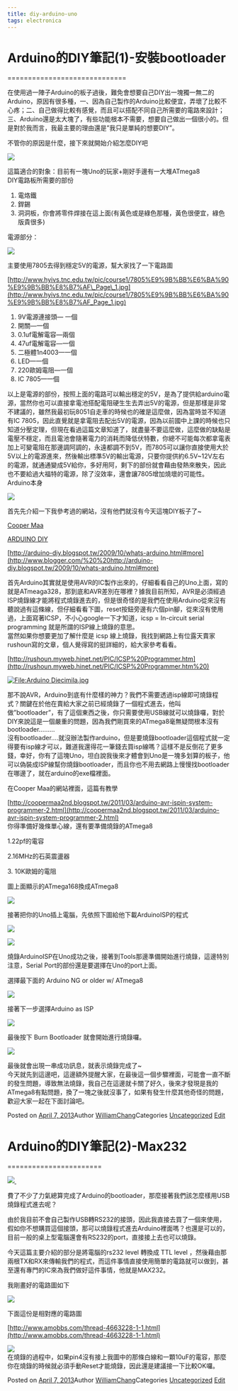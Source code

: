 ```yaml
---
title: diy-arduino-uno
tags: electronica
---
```


# Arduino的DIY筆記(1)-安裝bootloader
=============================

在使用過一陣子Arduino的板子過後，難免會想要自己DIY出一塊獨一無二的Arduino，原因有很多種，一、因為自己製作的Arduino比較便宜，弄壞了比較不心疼；二、自己做得比較有感覺，而且可以搭配不同自己所需要的電路來設計；三、Arduino還是太大塊了，有些功能根本不需要，想要自己做出一個很小的。但是對於我而言，我最主要的理由還是”我只是單純的想要DIY”。

不管你的原因是什麼，接下來就開始介紹怎麼DIY吧

[![](http://2.bp.blogspot.com/-Bq6g2PSpZgI/UB_cT4xO4sI/AAAAAAAAAJU/kZ1BjjoDGzM/s400/DSCN8906.JPG)](http://2.bp.blogspot.com/-Bq6g2PSpZgI/UB_cT4xO4sI/AAAAAAAAAJU/kZ1BjjoDGzM/s1600/DSCN8906.JPG)

這篇適合的對象：目前有一塊Uno的玩家+剛好手邊有一大堆ATmega8  
DIY電路板所需要的部份

1.  電烙鐵
2.  銲錫
3.  洞洞板，你會將零件焊接在這上面(有黃色或是綠色那種，黃色很便宜，綠色版貴很多)

電源部分：

[![](http://4.bp.blogspot.com/-mbhUEt9lgKc/UB_nENECtkI/AAAAAAAAAKM/MLl2LgVxL1w/s400/power.jpg)](http://4.bp.blogspot.com/-mbhUEt9lgKc/UB_nENECtkI/AAAAAAAAAKM/MLl2LgVxL1w/s1600/power.jpg)

主要使用7805去得到穩定5V的電源，幫大家找了一下電路圖

[http://www.hyivs.tnc.edu.tw/pic/course1/7805%E9%9B%BB%E6%BA%90%E9%9B%BB%E8%B7%AF\_Page\_1.jpg](http://www.hyivs.tnc.edu.tw/pic/course1/7805%E9%9B%BB%E6%BA%90%E9%9B%BB%E8%B7%AF_Page_1.jpg)

1.  9V電源連接頭— 一個
2.  開關—一個
3.  0.1uf電解電容—兩個
4.  47uf電解電容—一個
5.  二極體1n4003—一個
6.  LED—一個
7.  220歐姆電阻—一個
8.  IC 7805—一個

以上是電源的部份，按照上面的電路可以輸出穩定的5V，是為了提供給arduino電源，當然你也可以直接拿電池搭配電阻硬生生去弄出5V的電源，但是那樣是非常不建議的，雖然我最初玩8051自走車的時候也的確是這麼做，因為當時並不知道有IC 7805，因此直覺就是拿電阻去配出5V的電源，因為以前國中上課的時候也只知道分壓定理，但現在看過這篇文章知道了，就盡量不要這麼做，這麼做的缺點是電壓不穩定，而且電池會隨著電力的消耗而降低伏特數，你總不可能每次都拿電表加上可變電阻在那邊調阿調的，永遠都調不到5V，而7805可以讓你直接使用大於5V以上的電源進來，然後輸出標準5V的輸出電源，只要你提供約6.5V~12V左右的電源，就通通變成5V給你，多好用阿，剩下的部份就會藉由發熱來散失，因此也不要給過大福特的電源，除了沒效率，還會讓7805增加燒壞的可能性。  
Arduino本身

[![](http://3.bp.blogspot.com/-HJKsns3zqms/UB_nAw7ubkI/AAAAAAAAAJ8/00xdGb437RU/s400/arduino.jpg)](http://3.bp.blogspot.com/-HJKsns3zqms/UB_nAw7ubkI/AAAAAAAAAJ8/00xdGb437RU/s1600/arduino.jpg)

首先先介紹一下我參考過的網站，沒有他們就沒有今天這塊DIY板子了~

[Cooper Maa](http://coopermaa2nd.blogspot.tw/)

[ARDUINO DIY](http://arduino-diy.blogspot.tw/)

[http://arduino-diy.blogspot.tw/2009/10/whats-arduino.html#more](http://www.blogger.com/%20%20http://arduino-diy.blogspot.tw/2009/10/whats-arduino.html#more)

首先Arduino其實就是使用AVR的IC製作出來的，仔細看看自己的Uno上面，寫的就是ATmeaga328，那到底和AVR差別在哪裡？據我目前所知，AVR是必須經過ISP燒錄線才能將程式燒錄進去的，但是很奇怪的是我們在使用Arduino從來沒有聽說過有這條線，但仔細看看下圖，reset按鈕旁邊有六個pin腳，從來沒有使用過，上面寫著ICSP，不小心google一下才知道，icsp = In-circuit serial programming 就是所謂的ISP線上燒錄的意思。  
當然如果你想要更加了解什麼是 icsp 線上燒錄，我找到網路上有位露天賣家rushoun寫的文章，個人覺得寫的挺詳細的，給大家參考看看。

[http://rushoun.myweb.hinet.net/PIC/ICSP%20Programmer.htm](http://rushoun.myweb.hinet.net/PIC/ICSP%20Programmer.htm%20)

[![File:Arduino Diecimila.jpg](http://upload.wikimedia.org/wikipedia/commons/thumb/1/17/Arduino_Diecimila.jpg/800px-Arduino_Diecimila.jpg)](http://upload.wikimedia.org/wikipedia/commons/1/17/Arduino_Diecimila.jpg)

那不說AVR，Arduino到底有什麼樣的神力？我們不需要透過isp線即可燒錄程式？關鍵在於他在賣給大家之前已經燒錄了一個程式進去，他叫做”bootloader”，有了這個東西之後，你只需要使用USB線就可以燒錄囉，對於DIY來說這是一個嚴重的問題，因為我們剛買來的ATmega8毫無疑問根本沒有bootloader………  
沒有bootloader….就沒辦法製作arduino，但是要燒錄bootloader這個程式就一定得要有isp線才可以，難道我還得花一筆錢去買isp線嗎？這樣不是反倒花了更多錢，幸好，你有了這塊Uno，坦白說我後來才體會到Uno是一塊多划算的板子，他可以偽裝成ISP線幫你燒錄bootloader，而且你也不用去網路上慢慢找bootloader在哪邊了，就在arduino的exe檔裡面。

在Cooper Maa的網站裡面，這篇有教學

[http://coopermaa2nd.blogspot.tw/2011/03/arduino-avr-ispin-system-programmer-2.html](http://coopermaa2nd.blogspot.tw/2011/03/arduino-avr-ispin-system-programmer-2.html)  
你得準備好幾條單心線，還有要準備燒錄的ATmega8

1.22pf的電容

2.16MHz的石英震盪器

3\. 10K歐姆的電阻

圖上面顯示的ATmega168換成ATmega8

[![](http://3.bp.blogspot.com/-mg9iaJnLF8c/UF3f8yHAvII/AAAAAAAAAQo/J-cs6bnjoEs/s640/2012-09-22_234654.jpg)](http://3.bp.blogspot.com/-mg9iaJnLF8c/UF3f8yHAvII/AAAAAAAAAQo/J-cs6bnjoEs/s1600/2012-09-22_234654.jpg)

接著把你的Uno插上電腦，先依照下圖給他下載ArduinoISP的程式

[![](http://1.bp.blogspot.com/-AIiXcpHV1t4/UB_uQb95toI/AAAAAAAAAKg/d3CXBfrAC-M/s1600/1.jpg)](http://1.bp.blogspot.com/-AIiXcpHV1t4/UB_uQb95toI/AAAAAAAAAKg/d3CXBfrAC-M/s1600/1.jpg)

[![](http://2.bp.blogspot.com/-R-XeRmvTaUg/UB_uQ6Zhb8I/AAAAAAAAAKo/NoW2uay0z8A/s1600/2.jpg)](http://2.bp.blogspot.com/-R-XeRmvTaUg/UB_uQ6Zhb8I/AAAAAAAAAKo/NoW2uay0z8A/s1600/2.jpg)

燒錄ArduinoISP在Uno成功之後，接著到Tools那邊準備開始進行燒錄，這邊特別注意，Serial Port的部份還是要選擇在Uno的port上面。

選擇最下面的 Arduino NG or older w/ ATmega8

[![](http://1.bp.blogspot.com/-AHuyINcF8BE/UB_vTEij8uI/AAAAAAAAAKw/UHoj-JGIEKU/s1600/3.jpg)](http://1.bp.blogspot.com/-AHuyINcF8BE/UB_vTEij8uI/AAAAAAAAAKw/UHoj-JGIEKU/s1600/3.jpg)

接著下一步選擇Arduino as ISP

[![](http://3.bp.blogspot.com/-YNnJVjpaieE/UB_vTbDzfQI/AAAAAAAAAK4/R8x5-thhdSQ/s1600/4.jpg)](http://3.bp.blogspot.com/-YNnJVjpaieE/UB_vTbDzfQI/AAAAAAAAAK4/R8x5-thhdSQ/s1600/4.jpg)

最後按下 Burn Bootloader 就會開始進行燒錄囉。

[![](http://4.bp.blogspot.com/-NZgYoX-zoXM/UB_vT2K2J8I/AAAAAAAAALA/0IUDCyO7DOI/s1600/5.jpg)](http://4.bp.blogspot.com/-NZgYoX-zoXM/UB_vT2K2J8I/AAAAAAAAALA/0IUDCyO7DOI/s1600/5.jpg)

最後就會出現一串成功訊息，就表示燒錄完成了~  
今天就先到這邊吧，這邊額外提醒大家，在最後這一個步驟裡面，可能會一直不斷的發生問題，導致無法燒錄，我自己在這邊就卡關了好久，後來才發現是我的ATmega8有點問題，換了一塊之後就沒事了，如果有發生什麼其他奇怪的問題，歡迎大家一起在下面討論吧。

Posted on [April 7, 2013](http://192.168.1.233/2013/04/07/arduino%e7%9a%84diy%e7%ad%86%e8%a8%981-%e5%ae%89%e8%a3%9dbootloader/)Author [WilliamChang](http://192.168.1.233/author/williamchang/)Categories [Uncategorized](http://192.168.1.233/category/uncategorized/) [Edit](http://192.168.1.233/wp-admin/post.php?post=185&action=edit)

# Arduino的DIY筆記(2)-Max232
=======================

[![](http://3.bp.blogspot.com/-vtrionslCuk/UB_nCNuQVXI/AAAAAAAAAKE/DyK1M222tbE/s400/max232.JPG) ](http://3.bp.blogspot.com/-vtrionslCuk/UB_nCNuQVXI/AAAAAAAAAKE/DyK1M222tbE/s1600/max232.JPG)

費了不少了力氣總算完成了Arduino的bootloader，那麼接著我們該怎麼樣用USB燒錄程式進去呢？

由於我目前不會自己製作USB轉RS232的接頭，因此我直接去買了一個來使用，假如你不想購買這個接頭，那可以燒錄程式進去Arduino裡面嗎？也還是可以的，目前一般的桌上型電腦還會有RS232的port，直接接上去也可以燒錄。

今天這篇主要介紹的部分是將電腦的rs232 level 轉換成 TTL level ，然後藉由那兩根TX和RX來傳輸我們的程式，而這件事情直接使用簡單的電路就可以做到，甚至還有專門的IC來為我們做好這件事情，他就是MAX232。

我剛畫好的電路圖如下

[![](http://4.bp.blogspot.com/-eQkbxQHCYug/UN64PGHjplI/AAAAAAAAAVQ/Ckje5I8eAAE/s640/rs232.jpg)](http://4.bp.blogspot.com/-eQkbxQHCYug/UN64PGHjplI/AAAAAAAAAVQ/Ckje5I8eAAE/s1600/rs232.jpg)

下面這份是相對應的電路圖

[http://www.amobbs.com/thread-4663228-1-1.html](http://www.amobbs.com/thread-4663228-1-1.html)

![](http://cache.ourdev.cn/bbs_upload782111/files_38/ourdev_629325YVMK5B.jpg)  
在燒錄的過程中，如果pin4沒有接上我圖中的那條白線和一顆10uF的電容，那麼你在燒錄的時候就必須手動Reset才能燒錄，因此還是建議接一下比較OK囉。

Posted on [April 7, 2013](http://192.168.1.233/2013/04/07/arduino%e7%9a%84diy%e7%ad%86%e8%a8%982-max232/)Author [WilliamChang](http://192.168.1.233/author/williamchang/)Categories [Uncategorized](http://192.168.1.233/category/uncategorized/) [Edit](http://192.168.1.233/wp-admin/post.php?post=200&action=edit)